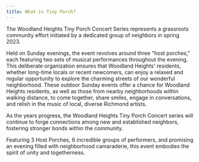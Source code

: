 ```yaml
---
title: What is Tiny Porch?
---
```


The Woodland Heights Tiny Porch Concert Series represents a grassroots community effort initiated by a dedicated group of neighbors in spring 2023.

Held on Sunday evenings, the event revolves around three "host porches," each featuring two sets of musical performances throughout the evening. This deliberate organization ensures that Woodland Heights' residents, whether long-time locals or recent newcomers, can enjoy a relaxed and regular opportunity to explore the charming streets of our wonderful neighborhood. These outdoor Sunday events offer a chance for Woodland Heights residents, as well as those from nearby neighborhoods within walking distance, to come together, share smiles, engage in conversations, and relish in the music of local, diverse Richmond artists.

As the years progress, the Woodland Heights Tiny Porch Concert series will continue to forge connections among new and established neighbors, fostering stronger bonds within the community.

Featuring 3 Host Porches, 6 incredible groups of performers, and promising an evening filled with neighborhood camaraderie, this event embodies the spirit of unity and togetherness.
